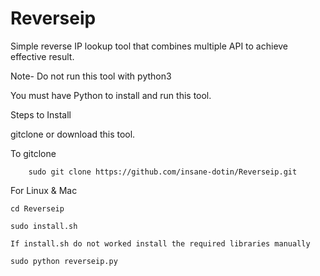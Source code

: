 # Reverseip

Simple reverse IP lookup tool that combines multiple API to achieve effective result.

Note- Do not run this tool with python3

You must have Python to install and run this tool.

Steps to Install

gitclone or download this tool.

To gitclone

        sudo git clone https://github.com/insane-dotin/Reverseip.git

For Linux & Mac

    cd Reverseip

    sudo install.sh
    
    If install.sh do not worked install the required libraries manually

    sudo python reverseip.py
